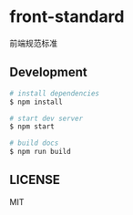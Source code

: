 # front-standard

前端规范标准

## Development

```bash
# install dependencies
$ npm install

# start dev server
$ npm start

# build docs
$ npm run build
```

## LICENSE

MIT
